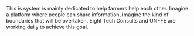 
This is system is mainly dedicated to help farmers help each other. 
Imagine a platform where people can share information, imagine the kind of boundaries that will be overtaken. 
Eight Tech Consults and UNFFE are working daily to achieve this goal.
